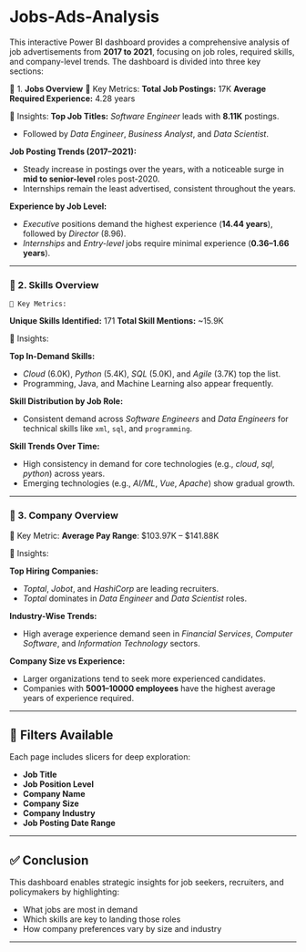 # Jobs-Ads-Analysis
This interactive Power BI dashboard provides a comprehensive analysis of job advertisements from **2017 to 2021**, focusing on job roles, required skills, and company-level trends. The dashboard is divided into three key sections:

 📁 1. **Jobs Overview**
    🔹 Key Metrics:
 **Total Job Postings:** 17K
 **Average Required Experience:** 4.28 years

📌 Insights:
 **Top Job Titles:**
 *Software Engineer* leads with **8.11K** postings.
  * Followed by *Data Engineer*, *Business Analyst*, and *Data Scientist*.

 **Job Posting Trends (2017–2021):**

  * Steady increase in postings over the years, with a noticeable surge in **mid to senior-level** roles post-2020.
  * Internships remain the least advertised, consistent throughout the years.

 **Experience by Job Level:**

  * *Executive* positions demand the highest experience (**14.44 years**), followed by *Director* (8.96).
  * *Internships* and *Entry-level* jobs require minimal experience (**0.36–1.66 years**).

---

### 🧠 2. **Skills Overview**
    🔹 Key Metrics:

 **Unique Skills Identified:** 171
 **Total Skill Mentions:** \~15.9K

 📌 Insights:

 **Top In-Demand Skills:**

  * *Cloud* (6.0K), *Python* (5.4K), *SQL* (5.0K), and *Agile* (3.7K) top the list.
  * Programming, Java, and Machine Learning also appear frequently.

 **Skill Distribution by Job Role:**

  * Consistent demand across *Software Engineers* and *Data Engineers* for technical skills like `xml`, `sql`, and `programming`.

 **Skill Trends Over Time:**

  * High consistency in demand for core technologies (e.g., *cloud*, *sql*, *python*) across years.
  * Emerging technologies (e.g., *AI/ML*, *Vue*, *Apache*) show gradual growth.

---

### 🏢 3. **Company Overview**
   🔹 Key Metric:
    **Average Pay Range**: \$103.97K – \$141.88K

   📌 Insights:

 **Top Hiring Companies:**

  * *Toptal*, *Jobot*, and *HashiCorp* are leading recruiters.
  * *Toptal* dominates in *Data Engineer* and *Data Scientist* roles.

 **Industry-Wise Trends:**

  * High average experience demand seen in *Financial Services*, *Computer Software*, and *Information Technology* sectors.

 **Company Size vs Experience:**

  * Larger organizations tend to seek more experienced candidates.
  * Companies with **5001–10000 employees** have the highest average years of experience required.

---

## 📌 Filters Available

Each page includes slicers for deep exploration:

* **Job Title**
* **Job Position Level**
* **Company Name**
* **Company Size**
* **Company Industry**
* **Job Posting Date Range**

---

## ✅ Conclusion

This dashboard enables strategic insights for job seekers, recruiters, and policymakers by highlighting:

* What jobs are most in demand
* Which skills are key to landing those roles
* How company preferences vary by size and industry

----------------------------------------------------------------------------------
